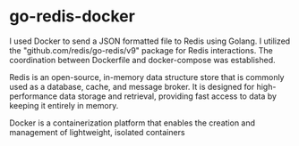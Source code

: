 # go-redis-docker
I used Docker to send a JSON formatted file to Redis using Golang. I utilized the "github.com/redis/go-redis/v9" package for Redis interactions. The coordination between Dockerfile and docker-compose was established.

Redis is an open-source, in-memory data structure store that is commonly used as a database, cache, and message broker. It is designed for high-performance data storage and retrieval, providing fast access to data by keeping it entirely in memory.

Docker is a containerization platform that enables the creation and management of lightweight, isolated containers
